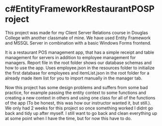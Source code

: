 # c#EntityFrameworkRestaurantPOSProject

This project was made for my Client Server Relations course in Douglas College with another classmate of mine. We have used Entity Framework and MSSQL Server in combination with a basic Windows Forms frontend.

It is a restaurant POS management app, that has a simple receipt and table management for servers in addition to employee management for managers. Report file in the root folder shows our database schemas and how to use the app. Uses employee.json in the resources folder to initialize the first database for employees and itemList.json in the root folder for a already made item list for you to import manually in the manager tab. 

Now this project has some design problems and suffers from some bad practice, for example passing the entity context to some functions and creating a new context in others and using one class for all of the functions of the app (To be honest, this was how our instructor wanted it, but still.). We only had 2 weeks for this project so once something worked I didnt go back and tidy up after myself. I still want to go back and clean everything up at some point when I have the time, but for now this have to do.

